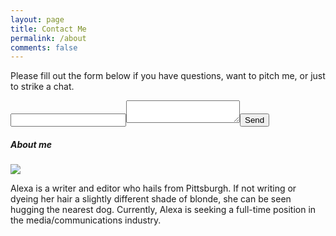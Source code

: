 ```yaml
---
layout: page
title: Contact Me
permalink: /about
comments: false
---
```


<div class="row justify-content-between">
<div class="col-md-8 pr-5">

<p>Please fill out the form below if you have questions, want to pitch me, or just to strike a chat.</p>

<form action="http://formspree.io/alexamarzina@gmail.com"><input type="email" name="_replyto"><textarea   name="body"></textarea><input type="submit" value="Send"></form>

</div>

<div class="col-md-4">

<div class="sticky-top sticky-top-80">
<h5>About me</h5>

<p class="mb-5"><img class="shadow-lg" src="{{site.baseurl}}/assets/images/photo.jpg" /></p>

<p>Alexa is a writer and editor who hails from Pittsburgh. If not writing or dyeing her hair a slightly different shade of blonde, she can be seen hugging the nearest dog. Currently, Alexa is seeking a full-time position in the media/communications industry.</p>


</div>
</div>
</div>

